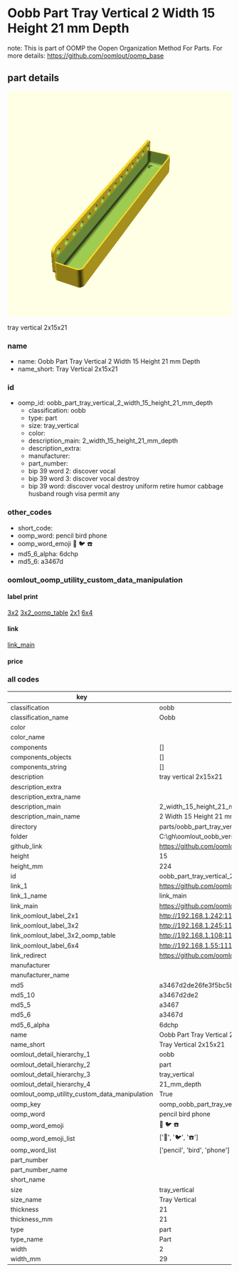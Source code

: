 # Oobb Part Tray Vertical 2 Width 15 Height 21 mm Depth  

note: This is part of OOMP the Oopen Organization Method For Parts. For more details: https://github.com/oomlout/oomp_base

##  part details
  

[![](3dpr.png)](3dpr.png)

tray vertical 2x15x21



### name
* name: Oobb Part Tray Vertical 2 Width 15 Height 21 mm Depth
* name_short: Tray Vertical 2x15x21 
### id
* oomp_id: oobb_part_tray_vertical_2_width_15_height_21_mm_depth
  * classification: oobb
  * type: part
  * size: tray_vertical
  * color: 
  * description_main: 2_width_15_height_21_mm_depth
  * description_extra: 
  * manufacturer: 
  * part_number: 
  * bip 39 word 2: discover vocal
  * bip 39 word 3: discover vocal destroy
  * bip 39 word: discover vocal destroy uniform retire humor cabbage husband rough visa permit any

### other_codes
* short_code: 
* oomp_word: pencil bird phone
* oomp_word_emoji :pencil: :bird: :phone:
* md5_6_alpha: 6dchp
* md5_6: a3467d






### oomlout_oomp_utility_custom_data_manipulation
#### label print
[3x2](http://192.168.1.245:1112/?label=oomp%206dchp)
[3x2_oomp_table](http://192.168.1.108:1112/?label=oomp%206dchp)
[2x1](http://192.168.1.242:1112/?label=oomp%206dchp)
[6x4](http://192.168.1.55:1112/?label=oomp%206dchp)    

#### link

[link_main](https://github.com/oomlout/oomlout_oobb_version_4_generated_parts/tree/main/navigation_oomp/oobb/part/tray_vertical/2_width_15_height_21_mm_depth/part)                              

#### price







### all codes 
| key | value |  
| --- | --- |  
| classification | oobb |  
| classification_name | Oobb |  
| color |  |  
| color_name |  |  
| components | [] |  
| components_objects | [] |  
| components_string | [] |  
| description | tray vertical 2x15x21 |  
| description_extra |  |  
| description_extra_name |  |  
| description_main | 2_width_15_height_21_mm_depth |  
| description_main_name | 2 Width 15 Height 21 mm Depth |  
| directory | parts/oobb_part_tray_vertical_2_width_15_height_21_mm_depth |  
| folder | C:\gh\oomlout_oobb_version_4_generated_parts\parts\oobb_part_tray_vertical_2_width_15_height_21_mm_depth |  
| github_link | https://github.com/oomlout/oomlout_oomp_part_src/tree/main/parts/oobb_part_tray_vertical_2_width_15_height_21_mm_depth |  
| height | 15 |  
| height_mm | 224 |  
| id | oobb_part_tray_vertical_2_width_15_height_21_mm_depth |  
| link_1 | https://github.com/oomlout/oomlout_oobb_version_4_generated_parts/tree/main/navigation_oomp/oobb/part/tray_vertical/2_width_15_height_21_mm_depth/part |  
| link_1_name | link_main |  
| link_main | https://github.com/oomlout/oomlout_oobb_version_4_generated_parts/tree/main/navigation_oomp/oobb/part/tray_vertical/2_width_15_height_21_mm_depth/part |  
| link_oomlout_label_2x1 | http://192.168.1.242:1112/?label=oomp%206dchp |  
| link_oomlout_label_3x2 | http://192.168.1.245:1112/?label=oomp%206dchp |  
| link_oomlout_label_3x2_oomp_table | http://192.168.1.108:1112/?label=oomp%206dchp |  
| link_oomlout_label_6x4 | http://192.168.1.55:1112/?label=oomp%206dchp |  
| link_redirect | https://github.com/oomlout/oomlout_oobb_version_4_generated_parts/tree/main/parts/oobb_tray_vertical_02_15_21 |  
| manufacturer |  |  
| manufacturer_name |  |  
| md5 | a3467d2de26fe3f5bc5bfed6787d51f7 |  
| md5_10 | a3467d2de2 |  
| md5_5 | a3467 |  
| md5_6 | a3467d |  
| md5_6_alpha | 6dchp |  
| name | Oobb Part Tray Vertical 2 Width 15 Height 21 mm Depth |  
| name_short | Tray Vertical 2x15x21  |  
| oomlout_detail_hierarchy_1 | oobb |  
| oomlout_detail_hierarchy_2 | part |  
| oomlout_detail_hierarchy_3 | tray_vertical |  
| oomlout_detail_hierarchy_4 | 21_mm_depth |  
| oomlout_oomp_utility_custom_data_manipulation | True |  
| oomp_key | oomp_oobb_part_tray_vertical_2_width_15_height_21_mm_depth |  
| oomp_word | pencil bird phone |  
| oomp_word_emoji | :pencil: :bird: :phone: |  
| oomp_word_emoji_list | [':pencil:', ':bird:', ':phone:'] |  
| oomp_word_list | ['pencil', 'bird', 'phone'] |  
| part_number |  |  
| part_number_name |  |  
| short_name |  |  
| size | tray_vertical |  
| size_name | Tray Vertical |  
| thickness | 21 |  
| thickness_mm | 21 |  
| type | part |  
| type_name | Part |  
| width | 2 |  
| width_mm | 29 |  
